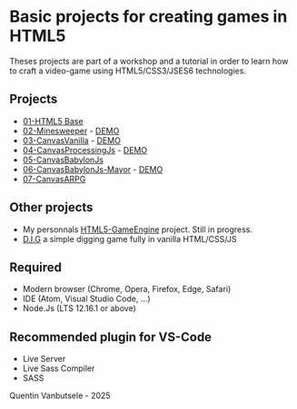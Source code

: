 # Basic projects for creating games in HTML5

Theses projects are part of a workshop and a tutorial in order to learn how to craft a video-game using HTML5/CSS3/JSES6 technologies.

## Projects

- [01-HTML5 Base](/01-HTML5%20Base/README.md)
- [02-Minesweeper](/02-Minesweeper/README.md) - [DEMO](https://projects.les-planetes2kentin.fr/Minesweeper/index.html)
- [03-CanvasVanilla](/03-CanvasVanilla/README.md) - [DEMO](https://projects.les-planetes2kentin.fr/CanvasVanilla/index.html)
- [04-CanvasProcessingJs](/04-CanvasProcessingJs/README.md) - [DEMO](https://projects.les-planetes2kentin.fr/CanvasAsteroid/index.html)
- [05-CanvasBabylonJs](/05-CanvasBabylonJs/README.md)
- [06-CanvasBabylonJs-Mayor](/06-BabylonJS-Mayor/README.md) - [DEMO](https://projects.les-planetes2kentin.fr/Mayor/index.html)
- [07-CanvasARPG](/07-Canvas-ARPG/README.md)

## Other projects

- My personnals [HTML5-GameEngine](https://github.com/QuentinVB/HTML5-GameEngine) project. Still in progress.
- [D.I.G](https://projects.les-planetes2kentin.fr/Dig/) a simple digging game fully in vanilla HTML/CSS/JS

## Required

- Modern browser (Chrome, Opera, Firefox, Edge, Safari)
- IDE (Atom, Visual Studio Code, ...)
- Node.Js (LTS 12.16.1 or above)

## Recommended plugin for VS-Code

- Live Server
- Live Sass Compiler
- SASS

Quentin Vanbutsele - 2025
